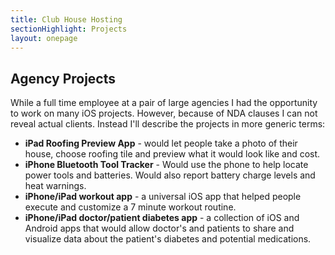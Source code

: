 ```yaml
---
title: Club House Hosting
sectionHighlight: Projects
layout: onepage
---
```


## Agency Projects

While a full time employee at a pair of large agencies I had the opportunity to work on many iOS projects. However, because of NDA clauses I can not reveal actual clients. Instead I'll describe the projects in more generic terms:

* **iPad Roofing Preview App** - would let people take a photo of their house, choose roofing tile and preview what it would look like and cost.
* **iPhone Bluetooth Tool Tracker** - Would use the phone to help locate power tools and batteries. Would also report battery charge levels and heat warnings.
* **iPhone/iPad workout app** - a universal iOS app that helped people execute and customize a 7 minute workout routine. 
* **iPhone/iPad doctor/patient diabetes app** - a collection of iOS and Android apps that would allow doctor's and patients to share and visualize data about the patient's diabetes and potential medications.
